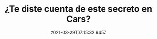 ---
title: ¿Te diste cuenta de este secreto en Cars?
date: 2021-03-29T07:15:32.945Z
featuredimage: /assets/crs.jpg
categoria: Cine
tags:
  - "#cars"
  - "#secreto"
  - "#losabias"
short-description: Alguien se dio cuenta del secreto que tenía esta película? y
  9 datos mas que no sabias
mk1: >+
  ### 1.

  #### Todos vimos sus acrobacias 

  ![mich](/assets/miche.jpg "mich")

  Una extraña manera <br/>
  Michelle Rodríguez sacó su primer carnet de conducir tras obtener el respectivo papel en rápido y furioso



  ### 2.

  #### ¿Superman vio el futuro?

  ![superman](/assets/superman.jpg "superman")

  Una palabra de hombres <br/>
  La última frase de Superman a lex luthor en Superman 4 de 1987 fue nos vemos en 20 años la película Superman returns  llegó las pantallas casi 20 años después en el 2006


mk2: >+
  ### 3.

  #### Perro cash

  ![oz](/assets/oz.jpg "oz")

  Hasta el perro  <br/>
  En 1939 en la película el mago de oz el sueldo de todo el perro de la película era de 125 dólares a la semana mientras que Judy Garland que interpretaba a Dorothy le pagaban 500 dólares



  ### 4.

  #### Katnis Everdeen la guerrera sorda

  ![katniis](/assets/katniis.jpg "katnis")

  Pobre de ella <br/>
  Jennifer Lawrence contó en una entrevista a una revista que se quedó sorda de un oído durante el rodaje de los juegos del hambre en llamas  por una infección producida por bucear y porque un chorro de agua de una escena le perforó el tímpano


mk3: >+
  ### 5.

  #### Quien da esas propinas para ir 

  ![james](/assets/james.jpg "james")

  La cara de felicidad <br/>
  recuerdas la parte en casino royale cuando james bond le da de propina una ficha al repartidor de cartas pues esta ficha tiene un valor de 500 mil dólares



  ### 6.

  #### Perro de Keanu Reeves 

  ![perro](/assets/keanu.jpg "perro")

  Tan tierno <br/>
  Para lograr que daisy la cachorra de john wick lamiera la cara de Keanu Reeves fue necesario untar grasa de tocino en la cara del actor


mk4: >+
  #### 7.

  #### Auch 

  ![mad max](/assets/madmaaax.jpg "mad max ")

  Es de locos ese trabajo <br/>
  En mad max 2 de 1981 podemos ver una escena en donde un camión se voltea al actor especialista o strange meant que iba a bordo se le ordenó no comer ni beber nada 12 horas antes de la acrobacia esto por si había un accidente y llevarlo al hospital y practicar cirugía



  ### 8.

  #### Dónde está tu honor basura 

  ![toy](/assets/toy1.jpg "toy")

  Una gran idea <br/>
  Durante la producción de la primera película de toy story los animadores no tenían ni idea de cómo animar el caminar de los soldados a una de las guionistas se le ocurrió pegar unos zapatos a una tabla de madera después de ver a una persona caminar con esto fue que pudieron animarlos


mk5: >+
  ### 9.

  #### No vuelvo a ver esa película 

  ![cama ](/assets/cma.png "cama")

  Algo que no sabias el como era <br/<
  En pesadilla en la calle am de 1984 se puede ver cómo sale sangre de la cama de la víctima de freddy krueger quien por cierto es un joven johnny depp éste fue su primer papel como actor rompiendo toda regla física la sangre flota desde la cama hasta el techo este efecto fue conseguido al construir un set al revés en realidad el líquido se estaba derramando hacia el suelo de la cama hasta el techo el director wes craven lo filmaba atado a un asiento en la pared



  ### 10.

  #### Top secret

  ![cars](/assets/crs.jpg "cars")

  ¿Te habías dado cuenta? <br/>
  Unas de las película que esconde un secreto en las nubes es cars las estelas que dejan los aviones en este universo son marcas de neumáticos
---